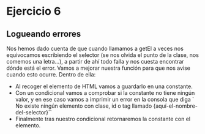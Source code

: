 # Ejercicio 6

## Logueando errores

Nos hemos dado cuenta de que cuando llamamos a getEl a veces nos equivocamos escribiendo el selector (se nos olvida el punto de la clase, nos comemos una letra...), a partir de ahí todo falla y nos cuesta encontrar dónde está el error.
Vamos a mejorar nuestra función para que nos avise cuando esto ocurre. Dentro de ella:

- Al recoger el elemento de HTML vamos a guardarlo en una constante.
- Con un condicional vamos a comprobar si la constante no tiene ningún valor, y en ese caso vamos a imprimir un error en la consola que diga ` No existe ningún elemento con clase, id o tag llamado {aquí-el-nombre-del-selector}``
- Finalmente tras nuestro condicional retornaremos la constante con el elemento.
